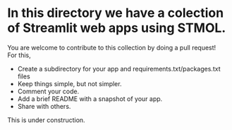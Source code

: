 # In this directory we have a colection of Streamlit web apps using STMOL. 
You are welcome to contribute to this collection by doing a pull request!\
For this,
* Create a subdirectory for your app and requirements.txt/packages.txt files
* Keep things simple, but not simpler.
* Comment your code.
* Add a brief README with a snapshot of your app.
* Share with others.

This is under construction.
